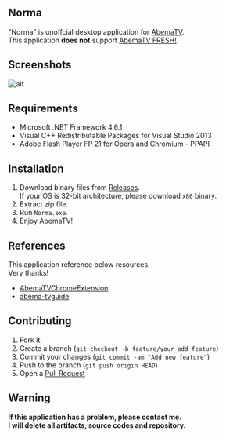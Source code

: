 Norma
----
"Norma" is unoffcial desktop application for [AbemaTV](https://abema.tv).  
This application **does not** support [AbemaTV FRESH!](https://abemafresh.tv).

## Screenshots
![alt](https://cloud.githubusercontent.com/assets/10832834/15273926/060448c8-1ae2-11e6-981a-28db38974665.PNG)


## Requirements

* Microsoft .NET Framework 4.6.1
* Visual C++ Redistributable Packages for Visual Studio 2013
* Adobe Flash Player FP 21 for Opera and Chromium - PPAPI


## Installation

1. Download binary files from [Releases](https://github.com/fuyuno/Norma/releases). <br />
   If your OS is 32-bit architecture, please download `x86` binary. 
2. Extract zip file.
3. Run `Norma.exe`.
4. Enjoy AbemaTV!


## References
This application reference below resources.  
Very thanks!

* [AbemaTVChromeExtension](https://github.com/nakayuki805/AbemaTVChromeExtension)
* [abema-tvguide](https://github.com/fushihara/abema-tvguide)


## Contributing

1. Fork it.
2. Create a branch (`git checkout -b feature/your_add_feature`)
3. Commit your changes (`git commit -am "Add new feature"`)
4. Push to the branch (`git push origin HEAD`)
5. Open a [Pull Request](https://github.com/fuyuno/Norma/pulls)


## Warning
**If this application has a problem, please contact me.**  
**I will delete all artifacts, source codes and repository.**